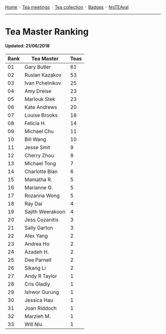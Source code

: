 [Home](./README.md) ᛫ [Tea meetings](./MEETINGS.md) ᛫ [Tea collection](./COLLECTION.md) ᛫ [Badges](./BADGES.md) ᛫ [fesTEAval](./FESTEAVAL.md)

-----

# Tea Master Ranking
#### Updated: 21/06/2018

| Rank | Tea Master         | Teas |
|------|--------------------|------|
| 01   | Gary Butler        | 61   |
| 02   | Ruslan Kazakov     | 53   |
| 03   | Ivan Pchelnikov    | 25   |
| 04   | Amy Dreise         | 23   |
| 05   | Marlouk Stek       | 23   |
| 06   | Kate Andrews       | 20   |
| 07   | Louise Brooks      | 18   |
| 08   | Felicia H.         | 14   |
| 09   | Michael Chu        | 11   |
| 10   | Bill Wang          | 10   |
| 11   | Jesse Smit         | 9    |
| 12   | Cherry Zhou        | 8    |
| 13   | Michael Tong       | 7    |
| 14   | Charlotte Bian     | 6    |
| 15   | Mamatha R.         | 5    |
| 16   | Marianne G.        | 5    |
| 17   | Rozanna Wong       | 5    |
| 18   | Ray Dai            | 4    |
| 19   | Sajith Weerakoon   | 4    |
| 20   | Jess Cozanitis     | 3    |
| 21   | Sally Garton       | 3    |
| 22   | Alex Yang          | 2    |
| 23   | Andrea Ho          | 2    |
| 24   | Azadeh H.          | 2    |
| 25   | Dee Parnell        | 2    |
| 26   | Sikang Li          | 2    |
| 27   | Andy R Taylor      | 1    |
| 28   | Cris Gladly        | 1    |
| 29   | Ishwor Gurung      | 1    |
| 30   | Jessica Hau        | 1    |
| 31   | Joan Riddoch       | 1    |
| 32   | Marzieh M.         | 1    |
| 33   | Will Niu           | 1    |
